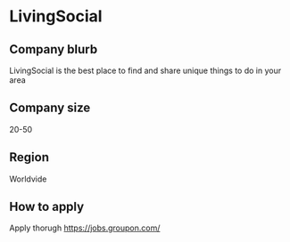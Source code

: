 # LivingSocial

## Company blurb
LivingSocial is the best place to find and share unique things to do in your area

## Company size

20-50


## Region

Worldvide


## How to apply

Apply thorugh https://jobs.groupon.com/
